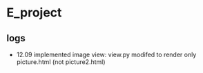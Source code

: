 # E_project

## logs
- 12.09 implemented image view: view.py modifed to render only picture.html (not picture2.html)
